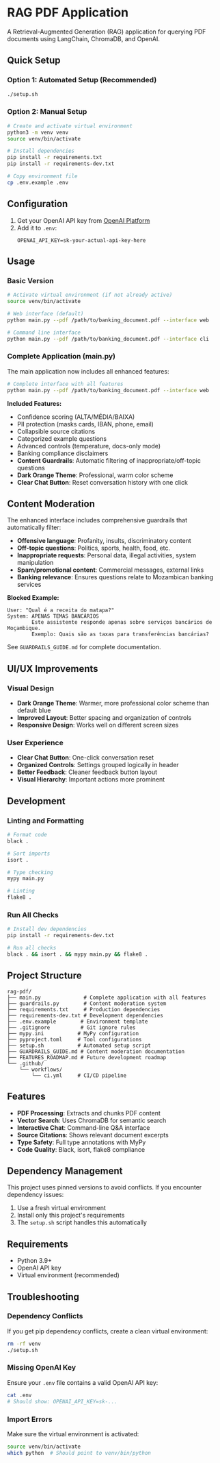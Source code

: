# RAG PDF Application

A Retrieval-Augmented Generation (RAG) application for querying PDF documents using LangChain, ChromaDB, and OpenAI.

## Quick Setup

### Option 1: Automated Setup (Recommended)
```bash
./setup.sh
```

### Option 2: Manual Setup
```bash
# Create and activate virtual environment
python3 -m venv venv
source venv/bin/activate

# Install dependencies
pip install -r requirements.txt
pip install -r requirements-dev.txt

# Copy environment file
cp .env.example .env
```

## Configuration

1. Get your OpenAI API key from [OpenAI Platform](https://platform.openai.com/api-keys)
2. Add it to `.env`:
   ```
   OPENAI_API_KEY=sk-your-actual-api-key-here
   ```

## Usage

### Basic Version
```bash
# Activate virtual environment (if not already active)
source venv/bin/activate

# Web interface (default)
python main.py --pdf /path/to/banking_document.pdf --interface web

# Command line interface
python main.py --pdf /path/to/banking_document.pdf --interface cli
```

### Complete Application (main.py)
The main application now includes all enhanced features:
```bash
# Complete interface with all features
python main.py --pdf /path/to/banking_document.pdf --interface web
```

**Included Features:**
- Confidence scoring (ALTA/MÉDIA/BAIXA)
- PII protection (masks cards, IBAN, phone, email)
- Collapsible source citations
- Categorized example questions
- Advanced controls (temperature, docs-only mode)
- Banking compliance disclaimers
- **Content Guardrails**: Automatic filtering of inappropriate/off-topic questions
- **Dark Orange Theme**: Professional, warm color scheme
- **Clear Chat Button**: Reset conversation history with one click

## Content Moderation

The enhanced interface includes comprehensive guardrails that automatically filter:
- **Offensive language**: Profanity, insults, discriminatory content
- **Off-topic questions**: Politics, sports, health, food, etc.
- **Inappropriate requests**: Personal data, illegal activities, system manipulation
- **Spam/promotional content**: Commercial messages, external links
- **Banking relevance**: Ensures questions relate to Mozambican banking services

**Blocked Example:**
```
User: "Qual é a receita do matapa?"
System: APENAS TEMAS BANCÁRIOS
        Este assistente responde apenas sobre serviços bancários de Moçambique.
        Exemplo: Quais são as taxas para transferências bancárias?
```

See `GUARDRAILS_GUIDE.md` for complete documentation.

## UI/UX Improvements

### Visual Design
- **Dark Orange Theme**: Warmer, more professional color scheme than default blue
- **Improved Layout**: Better spacing and organization of controls
- **Responsive Design**: Works well on different screen sizes

### User Experience
- **Clear Chat Button**: One-click conversation reset
- **Organized Controls**: Settings grouped logically in header
- **Better Feedback**: Cleaner feedback button layout
- **Visual Hierarchy**: Important actions more prominent


## Development

### Linting and Formatting
```bash
# Format code
black .

# Sort imports
isort .

# Type checking
mypy main.py

# Linting
flake8 .
```

### Run All Checks
```bash
# Install dev dependencies
pip install -r requirements-dev.txt

# Run all checks
black . && isort . && mypy main.py && flake8 .
```

## Project Structure

```
rag-pdf/
├── main.py              # Complete application with all features
├── guardrails.py        # Content moderation system
├── requirements.txt     # Production dependencies
├── requirements-dev.txt # Development dependencies
├── .env.example        # Environment template
├── .gitignore          # Git ignore rules
├── mypy.ini           # MyPy configuration
├── pyproject.toml     # Tool configurations
├── setup.sh           # Automated setup script
├── GUARDRAILS_GUIDE.md # Content moderation documentation
├── FEATURES_ROADMAP.md # Future development roadmap
└── .github/
    └── workflows/
        └── ci.yml     # CI/CD pipeline
```

## Features

- **PDF Processing**: Extracts and chunks PDF content
- **Vector Search**: Uses ChromaDB for semantic search
- **Interactive Chat**: Command-line Q&A interface
- **Source Citations**: Shows relevant document excerpts
- **Type Safety**: Full type annotations with MyPy
- **Code Quality**: Black, isort, flake8 compliance

## Dependency Management

This project uses pinned versions to avoid conflicts. If you encounter dependency issues:

1. Use a fresh virtual environment
2. Install only this project's requirements
3. The `setup.sh` script handles this automatically

## Requirements

- Python 3.9+
- OpenAI API key
- Virtual environment (recommended)

## Troubleshooting

### Dependency Conflicts
If you get pip dependency conflicts, create a clean virtual environment:
```bash
rm -rf venv
./setup.sh
```

### Missing OpenAI Key
Ensure your `.env` file contains a valid OpenAI API key:
```bash
cat .env
# Should show: OPENAI_API_KEY=sk-...
```

### Import Errors
Make sure the virtual environment is activated:
```bash
source venv/bin/activate
which python  # Should point to venv/bin/python
```
